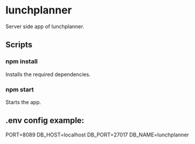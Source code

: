 # lunchplanner

Server side app of lunchplanner.

## Scripts

### npm install
Installs the required dependencies.

### npm start
Starts the app.

## .env config example:

  PORT=8089
  DB_HOST=localhost
  DB_PORT=27017
  DB_NAME=lunchplanner